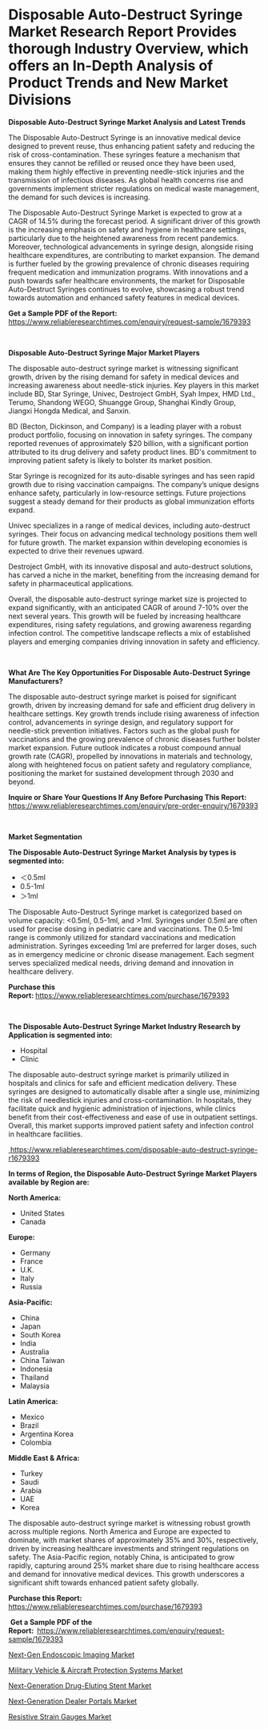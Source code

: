 <p><h1>Disposable Auto-Destruct Syringe Market Research Report Provides thorough Industry Overview, which offers an In-Depth Analysis of Product Trends and New Market Divisions</h1></p><p><strong>Disposable Auto-Destruct Syringe Market Analysis and Latest Trends</strong></p>
<p><p>The Disposable Auto-Destruct Syringe is an innovative medical device designed to prevent reuse, thus enhancing patient safety and reducing the risk of cross-contamination. These syringes feature a mechanism that ensures they cannot be refilled or reused once they have been used, making them highly effective in preventing needle-stick injuries and the transmission of infectious diseases. As global health concerns rise and governments implement stricter regulations on medical waste management, the demand for such devices is increasing.</p><p>The Disposable Auto-Destruct Syringe Market is expected to grow at a CAGR of 14.5% during the forecast period. A significant driver of this growth is the increasing emphasis on safety and hygiene in healthcare settings, particularly due to the heightened awareness from recent pandemics. Moreover, technological advancements in syringe design, alongside rising healthcare expenditures, are contributing to market expansion. The demand is further fueled by the growing prevalence of chronic diseases requiring frequent medication and immunization programs. With innovations and a push towards safer healthcare environments, the market for Disposable Auto-Destruct Syringes continues to evolve, showcasing a robust trend towards automation and enhanced safety features in medical devices.</p></p>
<p><strong>Get a Sample PDF of the Report:&nbsp;</strong> <a href="https://www.reliableresearchtimes.com/enquiry/request-sample/1679393?utm_campaign=1593&utm_medium=2&utm_source=Github&utm_content=ia&utm_term=14102024&utm_id=disposable-auto-destruct-syringe">https://www.reliableresearchtimes.com/enquiry/request-sample/1679393</a></p>
<p>&nbsp;</p>
<p><strong>Disposable Auto-Destruct Syringe Major Market Players</strong></p>
<p><p>The disposable auto-destruct syringe market is witnessing significant growth, driven by the rising demand for safety in medical devices and increasing awareness about needle-stick injuries. Key players in this market include BD, Star Syringe, Univec, Destroject GmbH, Syah Impex, HMD Ltd., Terumo, Shandong WEGO, Shuangge Group, Shanghai Kindly Group, Jiangxi Hongda Medical, and Sanxin.</p><p>BD (Becton, Dickinson, and Company) is a leading player with a robust product portfolio, focusing on innovation in safety syringes. The company reported revenues of approximately $20 billion, with a significant portion attributed to its drug delivery and safety product lines. BD's commitment to improving patient safety is likely to bolster its market position.</p><p>Star Syringe is recognized for its auto-disable syringes and has seen rapid growth due to rising vaccination campaigns. The company’s unique designs enhance safety, particularly in low-resource settings. Future projections suggest a steady demand for their products as global immunization efforts expand.</p><p>Univec specializes in a range of medical devices, including auto-destruct syringes. Their focus on advancing medical technology positions them well for future growth. The market expansion within developing economies is expected to drive their revenues upward.</p><p>Destroject GmbH, with its innovative disposal and auto-destruct solutions, has carved a niche in the market, benefiting from the increasing demand for safety in pharmaceutical applications. </p><p>Overall, the disposable auto-destruct syringe market size is projected to expand significantly, with an anticipated CAGR of around 7-10% over the next several years. This growth will be fueled by increasing healthcare expenditures, rising safety regulations, and growing awareness regarding infection control. The competitive landscape reflects a mix of established players and emerging companies driving innovation in safety and efficiency.</p></p>
<p>&nbsp;</p>
<p><strong>What Are The Key Opportunities For Disposable Auto-Destruct Syringe Manufacturers?</strong></p>
<p><p>The disposable auto-destruct syringe market is poised for significant growth, driven by increasing demand for safe and efficient drug delivery in healthcare settings. Key growth trends include rising awareness of infection control, advancements in syringe design, and regulatory support for needle-stick prevention initiatives. Factors such as the global push for vaccinations and the growing prevalence of chronic diseases further bolster market expansion. Future outlook indicates a robust compound annual growth rate (CAGR), propelled by innovations in materials and technology, along with heightened focus on patient safety and regulatory compliance, positioning the market for sustained development through 2030 and beyond.</p></p>
<p><strong>Inquire or Share Your Questions If Any Before Purchasing This Report:</strong> <a href="https://www.reliableresearchtimes.com/enquiry/pre-order-enquiry/1679393?utm_campaign=1593&utm_medium=2&utm_source=Github&utm_content=ia&utm_term=14102024&utm_id=disposable-auto-destruct-syringe">https://www.reliableresearchtimes.com/enquiry/pre-order-enquiry/1679393</a></p>
<p>&nbsp;</p>
<p><strong>Market Segmentation</strong></p>
<p><strong>The Disposable Auto-Destruct Syringe Market Analysis by types is segmented into:</strong></p>
<p><ul><li>＜0.5ml</li><li>0.5-1ml</li><li>＞1ml</li></ul></p>
<p><p>The Disposable Auto-Destruct Syringe market is categorized based on volume capacity: <0.5ml, 0.5-1ml, and >1ml. Syringes under 0.5ml are often used for precise dosing in pediatric care and vaccinations. The 0.5-1ml range is commonly utilized for standard vaccinations and medication administration. Syringes exceeding 1ml are preferred for larger doses, such as in emergency medicine or chronic disease management. Each segment serves specialized medical needs, driving demand and innovation in healthcare delivery.</p></p>
<p><strong>Purchase this Report:&nbsp;</strong><a href="https://www.reliableresearchtimes.com/purchase/1679393?utm_campaign=1593&utm_medium=2&utm_source=Github&utm_content=ia&utm_term=14102024&utm_id=disposable-auto-destruct-syringe">https://www.reliableresearchtimes.com/purchase/1679393</a></p>
<p>&nbsp;</p>
<p><strong>The Disposable Auto-Destruct Syringe Market Industry Research by Application is segmented into:</strong></p>
<p><ul><li>Hospital</li><li>Clinic</li></ul></p>
<p><p>The disposable auto-destruct syringe market is primarily utilized in hospitals and clinics for safe and efficient medication delivery. These syringes are designed to automatically disable after a single use, minimizing the risk of needlestick injuries and cross-contamination. In hospitals, they facilitate quick and hygienic administration of injections, while clinics benefit from their cost-effectiveness and ease of use in outpatient settings. Overall, this market supports improved patient safety and infection control in healthcare facilities.</p></p>
<p><a href="https://www.reliableresearchtimes.com/disposable-auto-destruct-syringe-r1679393?utm_campaign=1593&utm_medium=2&utm_source=Github&utm_content=ia&utm_term=14102024&utm_id=disposable-auto-destruct-syringe">&nbsp;https://www.reliableresearchtimes.com/disposable-auto-destruct-syringe-r1679393</a></p>
<p><strong>In terms of Region, the Disposable Auto-Destruct Syringe Market Players available by Region are:</strong></p>
<p>
    <p> <strong> North America: </strong>
        <ul>
            <li>United States</li>
            <li>Canada</li>
        </ul>
        </p> 
    <p> <strong> Europe: </strong>
        <ul>
            <li>Germany</li>
            <li>France</li>
            <li>U.K.</li>
            <li>Italy</li>
            <li>Russia</li>
        </ul>
        </p> 
    <p> <strong> Asia-Pacific: </strong>
        <ul>
            <li>China</li>
            <li>Japan</li>
            <li>South Korea</li>
            <li>India</li>
            <li>Australia</li>
            <li>China Taiwan</li>
            <li>Indonesia</li>
            <li>Thailand</li>
            <li>Malaysia</li>
        </ul>
        </p> 
    <p> <strong> Latin America: </strong>
        <ul>
            <li>Mexico</li>
            <li>Brazil</li>
            <li>Argentina Korea</li>
            <li>Colombia</li>
        </ul>
        </p> 
    <p> <strong> Middle East & Africa: </strong>
        <ul>
            <li>Turkey</li>
            <li>Saudi</li>
            <li>Arabia</li>
            <li>UAE</li>
            <li>Korea</li>
        </ul>
    </p>
    </p>
<p><p>The disposable auto-destruct syringe market is witnessing robust growth across multiple regions. North America and Europe are expected to dominate, with market shares of approximately 35% and 30%, respectively, driven by increasing healthcare investments and stringent regulations on safety. The Asia-Pacific region, notably China, is anticipated to grow rapidly, capturing around 25% market share due to rising healthcare access and demand for innovative medical devices. This growth underscores a significant shift towards enhanced patient safety globally.</p></p>
<p><strong>Purchase this Report: </strong><a href="https://www.reliableresearchtimes.com/purchase/1679393?utm_campaign=1593&utm_medium=2&utm_source=Github&utm_content=ia&utm_term=14102024&utm_id=disposable-auto-destruct-syringe">https://www.reliableresearchtimes.com/purchase/1679393</a></p>
<p>&nbsp;<strong>Get a Sample PDF of the Report:&nbsp;&nbsp;</strong><a href="https://www.reliableresearchtimes.com/enquiry/request-sample/1679393?utm_campaign=1593&utm_medium=2&utm_source=Github&utm_content=ia&utm_term=14102024&utm_id=disposable-auto-destruct-syringe">https://www.reliableresearchtimes.com/enquiry/request-sample/1679393</a></p>
<p><strong></strong></p>
<p><p><a href="https://www.linkedin.com/pulse/next-gen-endoscopic-imaging-market-trends-strategic-insights-paiqc?utm_campaign=1593&utm_medium=2&utm_source=Github&utm_content=ia&utm_term=14102024&utm_id=disposable-auto-destruct-syringe">Next-Gen Endoscopic Imaging Market</a></p><p><a href="https://www.linkedin.com/pulse/military-vehicle-aircraft-protection-systems-mosaic-piecing-yn4rc?utm_campaign=1593&utm_medium=2&utm_source=Github&utm_content=ia&utm_term=14102024&utm_id=disposable-auto-destruct-syringe">Military Vehicle & Aircraft Protection Systems Market</a></p><p><a href="https://www.linkedin.com/pulse/next-generation-drug-eluting-stent-market-growth-outlook-p60ic?utm_campaign=1593&utm_medium=2&utm_source=Github&utm_content=ia&utm_term=14102024&utm_id=disposable-auto-destruct-syringe">Next-Generation Drug-Eluting Stent Market</a></p><p><a href="https://www.linkedin.com/pulse/trends-global-next-generation-dealer-portals-market-fr42c?utm_campaign=1593&utm_medium=2&utm_source=Github&utm_content=ia&utm_term=14102024&utm_id=disposable-auto-destruct-syringe">Next-Generation Dealer Portals Market</a></p><p><a href="https://github.com/AfsanaMia652/Market-Research-Report-List-1/blob/main/resistive-strain-gauges-market.md?utm_campaign=1593&utm_medium=2&utm_source=Github&utm_content=ia&utm_term=14102024&utm_id=disposable-auto-destruct-syringe">Resistive Strain Gauges Market</a></p></p>